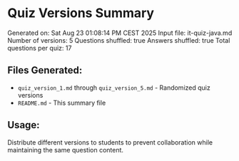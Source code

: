 # Quiz Versions Summary

Generated on: Sat Aug 23 01:08:14 PM CEST 2025
Input file: it-quiz-java.md
Number of versions: 5
Questions shuffled: true
Answers shuffled: true
Total questions per quiz: 17

## Files Generated:
- `quiz_version_1.md` through `quiz_version_5.md` - Randomized quiz versions
- `README.md` - This summary file

## Usage:
Distribute different versions to students to prevent collaboration while maintaining the same question content.
